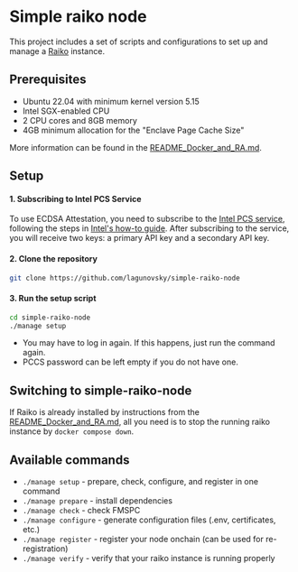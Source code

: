 # Simple raiko node

This project includes a set of scripts and configurations to set up and manage a [Raiko][raiko] instance.

## Prerequisites

- Ubuntu 22.04 with minimum kernel version 5.15
- Intel SGX-enabled CPU
- 2 CPU cores and 8GB memory
- 4GB minimum allocation for the "Enclave Page Cache Size"

More information can be found in the [README_Docker_and_RA.md][raiko-readme-docker-and-ra].

## Setup

#### 1. Subscribing to Intel PCS Service

To use ECDSA Attestation, you need to subscribe to the [Intel PCS service][intel-pcs-service], following the steps
in [Intel's how-to guide][intel-dcap-install-howto]. After subscribing to the service, you will receive two keys: a primary API key and a secondary API key.

#### 2. Clone the repository

```bash
git clone https://github.com/lagunovsky/simple-raiko-node
```

#### 3. Run the setup script

```bash
cd simple-raiko-node
./manage setup
```

- You may have to log in again. If this happens, just run the command again.
- PCCS password can be left empty if you do not have one.

## Switching to simple-raiko-node

If Raiko is already installed by instructions from the [README_Docker_and_RA.md][raiko-readme-docker-and-ra], all you need is to stop the running raiko instance by `docker compose down`.

## Available commands

- `./manage setup`     - prepare, check, configure, and register in one command
- `./manage prepare`   - install dependencies
- `./manage check`     - check FMSPC
- `./manage configure` - generate configuration files (.env, certificates, etc.)
- `./manage register`  - register your node onchain (can be used for re-registration)
- `./manage verify`    - verify that your raiko instance is running properly


[raiko]: https://github.com/taikoxyz/raiko

[raiko-readme-docker-and-ra]: https://github.com/taikoxyz/raiko/blob/taiko/alpha-7/README_Docker_and_RA.md

[intel-dcap-install-howto]: https://www.intel.com/content/www/us/en/developer/articles/guide/intel-software-guard-extensions-data-center-attestation-primitives-quick-install-guide.html

[intel-pcs-service]: https://api.portal.trustedservices.intel.com/products#product=liv-intel-software-guard-extensions-provisioning-certification-service
